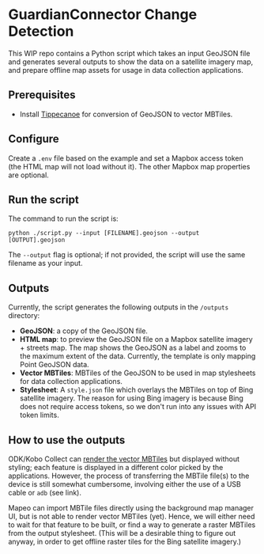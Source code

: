 # GuardianConnector Change Detection

This WIP repo contains a Python script which takes an input GeoJSON file and generates several outputs to show the data on a satellite imagery map, and prepare offline map assets for usage in data collection applications.

## Prerequisites

* Install [Tippecanoe](https://github.com/felt/tippecanoe) for conversion of GeoJSON to vector MBTiles.

## Configure

Create a `.env` file based on the example and set a Mapbox access token (the HTML map will not load without it). The other Mapbox map properties are optional.

## Run the script

The command to run the script is:

```
python ./script.py --input [FILENAME].geojson --output [OUTPUT].geojson
```

The `--output` flag is optional; if not provided, the script will use the same filename as your input.

## Outputs

Currently, the script generates the following outputs in the `/outputs` directory:

* **GeoJSON**: a copy of the GeoJSON file.
* **HTML map**: to preview the GeoJSON file on a Mapbox satellite imagery + streets map. The map shows the GeoJSON as a label and zooms to the maximum extent of the data. Currently, the template is only mapping Point GeoJSON data.
* **Vector MBTiles**: MBTiles of the GeoJSON to be used in map stylesheets for data collection applications.
* **Stylesheet**: A `style.json` file which overlays the MBTiles on top of Bing satellite imagery. The reason for using Bing imagery is because Bing does not require access tokens, so we don't run into any issues with API token limits.

## How to use the outputs

ODK/Kobo Collect can [render the vector MBTiles](https://docs.getodk.org/collect-offline-maps/) but displayed without styling; each feature is displayed in a different color picked by the applications. However, the process of transferring the MBTile file(s) to the device is still somewhat cumbersome, involving either the use of a USB cable or `adb` (see link).

 Mapeo can import MBTile files directly using the background map manager UI, but is not able to render vector MBTiles (yet). Hence, we will either need to wait for that feature to be built, or find a way to generate a raster MBTiles from the output stylesheet. (This will be a desirable thing to figure out anyway, in order to get offline raster tiles for the Bing satellite imagery.)